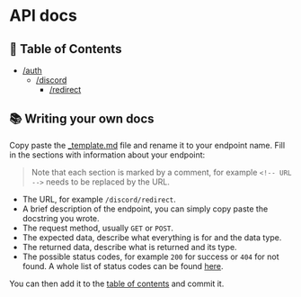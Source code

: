 # API docs

## 📝 Table of Contents

- [/auth](/auth)
  - [/discord](/auth/discord)
    - [/redirect](/auth/discord/redirect.md)

## 📚 Writing your own docs

Copy paste the [_template.md](/_template.md) file and rename it to your endpoint name. Fill in the sections with information about your endpoint:

> Note that each section is marked by a comment, for example ``<!-- URL -->`` needs to be replaced by the URL.

- The URL, for example ``/discord/redirect``.
- A brief description of the endpoint, you can simply copy paste the docstring you wrote.
- The request method, usually ``GET`` or ``POST``.
- The expected data, describe what everything is for and the data type.
- The returned data, describe what is returned and its type.
- The possible status codes, for example ``200`` for success or ``404`` for not found. A whole list of status codes can be found [here](https://en.wikipedia.org/wiki/List_of_HTTP_status_codes).

You can then add it to the [table of contents](#-table-of-contents) and commit it.

